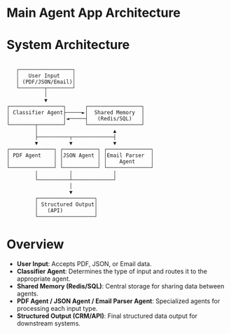 # Main Agent App Architecture

# System Architecture

```

   ┌─────────────────┐
   │   User Input    │
   │ (PDF/JSON/Email)│
   └────────┬────────┘
            │
            ▼
┌─────────────────┐      ┌─────────────────┐
│ Classifier Agent├─────►│  Shared Memory  │
│                 │◄─────┤   (Redis/SQL)   │
└────────┬────────┘      └─────────────────┘
         │                        ▲
         ├──────────┬─────────────┤
         ▼          ▼             ▼
┌──────────────┐ ┌───────────┐ ┌──────────────┐
│ PDF Agent    │ │JSON Agent │ │Email Parser  │
│              │ │           │ │    Agent     │
└──────────────┘ └───────────┘ └──────────────┘
         │          │             │
         └──────────┴─────────────┘
                    │
                    ▼
         ┌──────────────────┐
         │ Structured Output│
         │   (API)          │
         └──────────────────┘

```

# Overview

- **User Input**: Accepts PDF, JSON, or Email data.
- **Classifier Agent**: Determines the type of input and routes it to the appropriate agent.
- **Shared Memory (Redis/SQL)**: Central storage for sharing data between agents.
- **PDF Agent / JSON Agent / Email Parser Agent**: Specialized agents for processing each input type.
- **Structured Output (CRM/API)**: Final structured data output for downstream systems.


